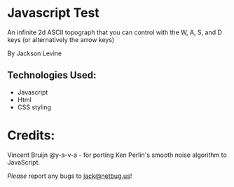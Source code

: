 # Javascript Test

An infinite 2d ASCII topograph that you can control with the W, A, S, and D keys (or alternatively the arrow keys)

By Jackson Levine

## Technologies Used:

* Javascript
* Html
* CSS styling

# Credits:

Vincent Bruijn @y-a-v-a - for porting Ken Perlin's smooth noise algorithm to JavaScript.

_Please_ report any bugs to jack@netbug.us!